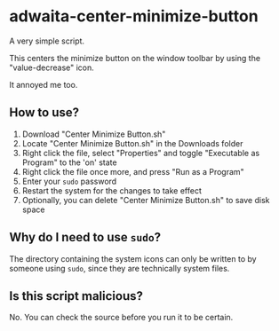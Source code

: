 # adwaita-center-minimize-button

A very simple script.

This centers the minimize button on the window toolbar by using the "value-decrease" icon.

It annoyed me too.

## How to use?

1. Download "Center Minimize Button.sh"
2. Locate "Center Minimize Button.sh" in the Downloads folder
3. Right click the file, select "Properties" and toggle "Executable as Program" to the 'on' state
4. Right click the file once more, and press "Run as a Program"
5. Enter your `sudo` password
6. Restart the system for the changes to take effect
7. Optionally, you can delete "Center Minimize Button.sh" to save disk space

## Why do I need to use `sudo`?

The directory containing the system icons can only be written to by someone using `sudo`, since they are technically system files.

## Is this script malicious?

No. You can check the source before you run it to be certain.
